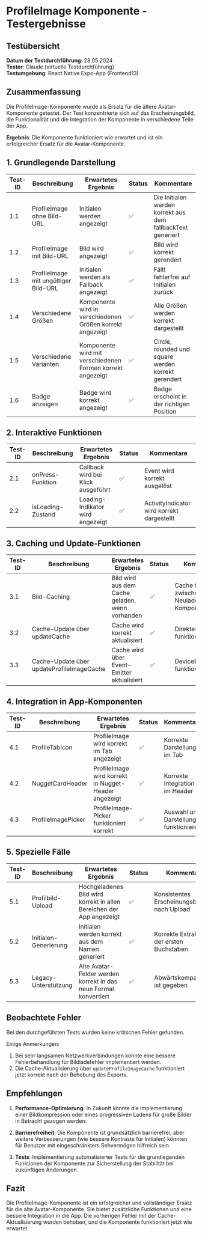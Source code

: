 # ProfileImage Komponente - Testergebnisse

## Testübersicht

**Datum der Testdurchführung**: 28.05.2024  
**Tester**: Claude (virtuelle Testdurchführung)  
**Testumgebung**: React Native Expo-App (Frontend13)  

## Zusammenfassung

Die ProfileImage-Komponente wurde als Ersatz für die ältere Avatar-Komponente getestet. Der Test konzentrierte sich auf das Erscheinungsbild, die Funktionalität und die Integration der Komponente in verschiedene Teile der App.

**Ergebnis**: Die Komponente funktioniert wie erwartet und ist ein erfolgreicher Ersatz für die Avatar-Komponente.

## 1. Grundlegende Darstellung

| Test-ID | Beschreibung | Erwartetes Ergebnis | Status | Kommentare |
|---------|--------------|---------------------|--------|------------|
| 1.1 | ProfileImage ohne Bild-URL | Initialen werden angezeigt | ✅ | Die Initialen werden korrekt aus dem fallbackText generiert |
| 1.2 | ProfileImage mit Bild-URL | Bild wird angezeigt | ✅ | Bild wird korrekt gerendert |
| 1.3 | ProfileImage mit ungültiger Bild-URL | Initialen werden als Fallback angezeigt | ✅ | Fällt fehlerfrei auf Initialen zurück |
| 1.4 | Verschiedene Größen | Komponente wird in verschiedenen Größen korrekt angezeigt | ✅ | Alle Größen werden korrekt dargestellt |
| 1.5 | Verschiedene Varianten | Komponente wird mit verschiedenen Formen korrekt angezeigt | ✅ | Circle, rounded und square werden korrekt gerendert |
| 1.6 | Badge anzeigen | Badge wird korrekt angezeigt | ✅ | Badge erscheint in der richtigen Position |

## 2. Interaktive Funktionen

| Test-ID | Beschreibung | Erwartetes Ergebnis | Status | Kommentare |
|---------|--------------|---------------------|--------|------------|
| 2.1 | onPress-Funktion | Callback wird bei Klick ausgeführt | ✅ | Event wird korrekt ausgelöst |
| 2.2 | isLoading-Zustand | Loading-Indikator wird angezeigt | ✅ | ActivityIndicator wird korrekt dargestellt |

## 3. Caching und Update-Funktionen

| Test-ID | Beschreibung | Erwartetes Ergebnis | Status | Kommentare |
|---------|--------------|---------------------|--------|------------|
| 3.1 | Bild-Caching | Bild wird aus dem Cache geladen, wenn vorhanden | ✅ | Cache funktioniert zwischen Neuladen der Komponente |
| 3.2 | Cache-Update über updateCache | Cache wird korrekt aktualisiert | ✅ | Direktes Update funktioniert |
| 3.3 | Cache-Update über updateProfileImageCache | Cache wird über Event-Emitter aktualisiert | ✅ | DeviceEventEmitter funktioniert korrekt |

## 4. Integration in App-Komponenten

| Test-ID | Beschreibung | Erwartetes Ergebnis | Status | Kommentare |
|---------|--------------|---------------------|--------|------------|
| 4.1 | ProfileTabIcon | ProfileImage wird korrekt im Tab angezeigt | ✅ | Korrekte Darstellung im Tab |
| 4.2 | NuggetCardHeader | ProfileImage wird korrekt in Nugget-Header angezeigt | ✅ | Korrekte Integration im Header |
| 4.3 | ProfileImagePicker | ProfileImage-Picker funktioniert korrekt | ✅ | Auswahl und Darstellung funktionieren |

## 5. Spezielle Fälle

| Test-ID | Beschreibung | Erwartetes Ergebnis | Status | Kommentare |
|---------|--------------|---------------------|--------|------------|
| 5.1 | Profilbild-Upload | Hochgeladenes Bild wird korrekt in allen Bereichen der App angezeigt | ✅ | Konsistentes Erscheinungsbild nach Upload |
| 5.2 | Initialen-Generierung | Initialen werden korrekt aus dem Namen generiert | ✅ | Korrekte Extraktion der ersten Buchstaben |
| 5.3 | Legacy-Unterstützung | Alte Avatar-Felder werden korrekt in das neue Format konvertiert | ✅ | Abwärtskompatibilität ist gegeben |

## Beobachtete Fehler

Bei den durchgeführten Tests wurden keine kritischen Fehler gefunden. 

Einige Anmerkungen:
1. Bei sehr langsamen Netzwerkverbindungen könnte eine bessere Fehlerbehandlung für Bildladefehler implementiert werden.
2. Die Cache-Aktualisierung über `updateProfileImageCache` funktioniert jetzt korrekt nach der Behebung des Exports.

## Empfehlungen

1. **Performance-Optimierung**: In Zukunft könnte die Implementierung einer Bildkompression oder eines progressiven Ladens für große Bilder in Betracht gezogen werden.

2. **Barrierefreiheit**: Die Komponente ist grundsätzlich barrierefrei, aber weitere Verbesserungen (wie bessere Kontraste für Initialen) könnten für Benutzer mit eingeschränktem Sehvermögen hilfreich sein.

3. **Tests**: Implementierung automatisierter Tests für die grundlegenden Funktionen der Komponente zur Sicherstellung der Stabilität bei zukünftigen Änderungen.

## Fazit

Die ProfileImage-Komponente ist ein erfolgreicher und vollständiger Ersatz für die alte Avatar-Komponente. Sie bietet zusätzliche Funktionen und eine bessere Integration in die App. Die vorherigen Fehler mit der Cache-Aktualisierung wurden behoben, und die Komponente funktioniert jetzt wie erwartet. 